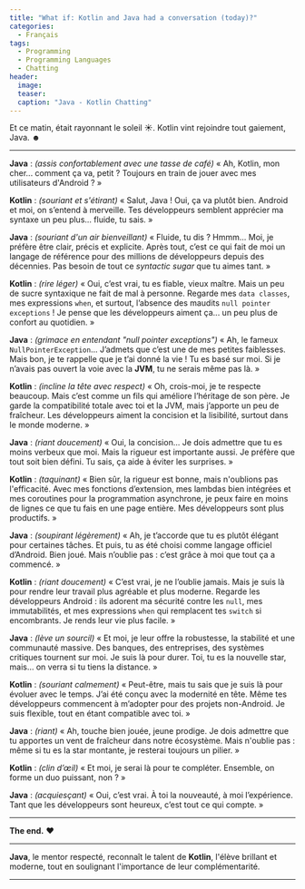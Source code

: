 ```yaml
---
title: "What if: Kotlin and Java had a conversation (today)?"
categories:
  - Français
tags:
  - Programming
  - Programming Languages
  - Chatting
header:
  image: 
  teaser: 
  caption: "Java - Kotlin Chatting"
---
```


Et ce matin, était rayonnant le soleil ☀. Kotlin vint rejoindre tout gaiement, Java. ☻

---

**Java** : *(assis confortablement avec une tasse de café)* « Ah, Kotlin, mon cher... comment ça va, petit ? Toujours en train de jouer avec mes utilisateurs d'Android ? »

**Kotlin** : *(souriant et s'étirant)* « Salut, Java ! Oui, ça va plutôt bien. Android et moi, on s’entend à merveille. Tes développeurs semblent apprécier ma syntaxe un peu plus... fluide, tu sais. »

**Java** : *(souriant d'un air bienveillant)* « Fluide, tu dis ? Hmmm... Moi, je préfère être clair, précis et explicite. Après tout, c’est ce qui fait de moi un langage de référence pour des millions de développeurs depuis des décennies. Pas besoin de tout ce *syntactic sugar* que tu aimes tant. »

**Kotlin** : *(rire léger)* « Oui, c’est vrai, tu es fiable, vieux maître. Mais un peu de sucre syntaxique ne fait de mal à personne. Regarde mes `data classes`, mes expressions `when`, et surtout, l’absence des maudits `null pointer exceptions` ! Je pense que les développeurs aiment ça... un peu plus de confort au quotidien. »

**Java** : *(grimace en entendant "null pointer exceptions")* « Ah, le fameux `NullPointerException`... J’admets que c’est une de mes petites faiblesses. Mais bon, je te rappelle que je t’ai donné la vie ! Tu es basé sur moi. Si je n’avais pas ouvert la voie avec la **JVM**, tu ne serais même pas là. »

**Kotlin** : *(incline la tête avec respect)* « Oh, crois-moi, je te respecte beaucoup. Mais c’est comme un fils qui améliore l’héritage de son père. Je garde la compatibilité totale avec toi et la JVM, mais j’apporte un peu de fraîcheur. Les développeurs aiment la concision et la lisibilité, surtout dans le monde moderne. »

**Java** : *(riant doucement)* « Oui, la concision... Je dois admettre que tu es moins verbeux que moi. Mais la rigueur est importante aussi. Je préfère que tout soit bien défini. Tu sais, ça aide à éviter les surprises. »

**Kotlin** : *(taquinant)* « Bien sûr, la rigueur est bonne, mais n'oublions pas l'efficacité. Avec mes fonctions d’extension, mes lambdas bien intégrées et mes coroutines pour la programmation asynchrone, je peux faire en moins de lignes ce que tu fais en une page entière. Mes développeurs sont plus productifs. »

**Java** : *(soupirant légèrement)* « Ah, je t’accorde que tu es plutôt élégant pour certaines tâches. Et puis, tu as été choisi comme langage officiel d’Android. Bien joué. Mais n’oublie pas : c’est grâce à moi que tout ça a commencé. »

**Kotlin** : *(riant doucement)* « C’est vrai, je ne l’oublie jamais. Mais je suis là pour rendre leur travail plus agréable et plus moderne. Regarde les développeurs Android : ils adorent ma sécurité contre les `null`, mes immutabilités, et mes expressions `when` qui remplacent tes `switch` si encombrants. Je rends leur vie plus facile. »

**Java** : *(lève un sourcil)* « Et moi, je leur offre la robustesse, la stabilité et une communauté massive. Des banques, des entreprises, des systèmes critiques tournent sur moi. Je suis là pour durer. Toi, tu es la nouvelle star, mais… on verra si tu tiens la distance. »

**Kotlin** : *(souriant calmement)* « Peut-être, mais tu sais que je suis là pour évoluer avec le temps. J’ai été conçu avec la modernité en tête. Même tes développeurs commencent à m’adopter pour des projets non-Android. Je suis flexible, tout en étant compatible avec toi. »

**Java** : *(riant)* « Ah, touche bien jouée, jeune prodige. Je dois admettre que tu apportes un vent de fraîcheur dans notre écosystème. Mais n'oublie pas : même si tu es la star montante, je resterai toujours un pilier. »

**Kotlin** : *(clin d’œil)* « Et moi, je serai là pour te compléter. Ensemble, on forme un duo puissant, non ? »

**Java** : *(acquiesçant)* « Oui, c’est vrai. À toi la nouveauté, à moi l’expérience. Tant que les développeurs sont heureux, c’est tout ce qui compte. »

---

**The end.** ❤

---

**Java**, le mentor respecté, reconnaît le talent de **Kotlin**, l'élève brillant et moderne, tout en soulignant l'importance de leur complémentarité.

---
